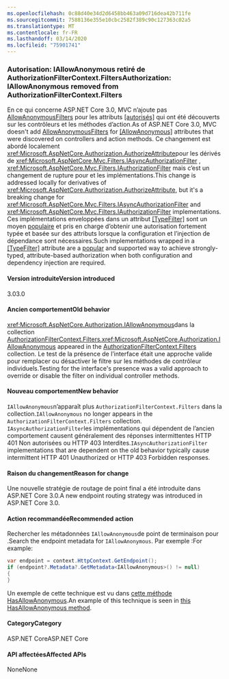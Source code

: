 ```yaml
---
ms.openlocfilehash: 0c88d40e34d2d6458bb463a09d716dea42b711fe
ms.sourcegitcommit: 7588136e355e10cbc2582f389c90c127363c02a5
ms.translationtype: MT
ms.contentlocale: fr-FR
ms.lasthandoff: 03/14/2020
ms.locfileid: "75901741"
---
```

### <a name="authorization-iallowanonymous-removed-from-authorizationfiltercontextfilters"></a><span data-ttu-id="99cd3-101">Autorisation: IAllowAnonymous retiré de AuthorizationFilterContext.Filters</span><span class="sxs-lookup"><span data-stu-id="99cd3-101">Authorization: IAllowAnonymous removed from AuthorizationFilterContext.Filters</span></span>

<span data-ttu-id="99cd3-102">En ce qui concerne ASP.NET Core 3.0, MVC n’ajoute pas [AllowAnonymousFilters](xref:Microsoft.AspNetCore.Mvc.Authorization.AllowAnonymousFilter) pour les attributs [[autorisés]](xref:Microsoft.AspNetCore.Authorization.AllowAnonymousAttribute) qui ont été découverts sur les contrôleurs et les méthodes d’action.</span><span class="sxs-lookup"><span data-stu-id="99cd3-102">As of ASP.NET Core 3.0, MVC doesn't add [AllowAnonymousFilters](xref:Microsoft.AspNetCore.Mvc.Authorization.AllowAnonymousFilter) for [[AllowAnonymous]](xref:Microsoft.AspNetCore.Authorization.AllowAnonymousAttribute) attributes that were discovered on controllers and action methods.</span></span> <span data-ttu-id="99cd3-103">Ce changement est abordé localement <xref:Microsoft.AspNetCore.Authorization.AuthorizeAttribute>pour les dérivés de <xref:Microsoft.AspNetCore.Mvc.Filters.IAsyncAuthorizationFilter> , <xref:Microsoft.AspNetCore.Mvc.Filters.IAuthorizationFilter> mais c’est un changement de rupture pour et les implémentations.</span><span class="sxs-lookup"><span data-stu-id="99cd3-103">This change is addressed locally for derivatives of <xref:Microsoft.AspNetCore.Authorization.AuthorizeAttribute>, but it's a breaking change for <xref:Microsoft.AspNetCore.Mvc.Filters.IAsyncAuthorizationFilter> and <xref:Microsoft.AspNetCore.Mvc.Filters.IAuthorizationFilter> implementations.</span></span> <span data-ttu-id="99cd3-104">Ces implémentations enveloppées dans un attribut [[TypeFilter]](xref:Microsoft.AspNetCore.Mvc.TypeFilterAttribute) sont un moyen [populaire](https://stackoverflow.com/a/41348219/608220) et pris en charge d’obtenir une autorisation fortement typée et basée sur des attributs lorsque la configuration et l’injection de dépendance sont nécessaires.</span><span class="sxs-lookup"><span data-stu-id="99cd3-104">Such implementations wrapped in a [[TypeFilter]](xref:Microsoft.AspNetCore.Mvc.TypeFilterAttribute) attribute are a [popular](https://stackoverflow.com/a/41348219/608220) and supported way to achieve strongly-typed, attribute-based authorization when both configuration and dependency injection are required.</span></span>

#### <a name="version-introduced"></a><span data-ttu-id="99cd3-105">Version introduite</span><span class="sxs-lookup"><span data-stu-id="99cd3-105">Version introduced</span></span>

<span data-ttu-id="99cd3-106">3.0</span><span class="sxs-lookup"><span data-stu-id="99cd3-106">3.0</span></span>

#### <a name="old-behavior"></a><span data-ttu-id="99cd3-107">Ancien comportement</span><span class="sxs-lookup"><span data-stu-id="99cd3-107">Old behavior</span></span>

<span data-ttu-id="99cd3-108"><xref:Microsoft.AspNetCore.Authorization.IAllowAnonymous>dans la collection [AuthorizationFilterContext.Filters.](xref:Microsoft.AspNetCore.Mvc.Filters.FilterContext.Filters%2A)</span><span class="sxs-lookup"><span data-stu-id="99cd3-108"><xref:Microsoft.AspNetCore.Authorization.IAllowAnonymous> appeared in the [AuthorizationFilterContext.Filters](xref:Microsoft.AspNetCore.Mvc.Filters.FilterContext.Filters%2A) collection.</span></span> <span data-ttu-id="99cd3-109">Le test de la présence de l’interface était une approche valide pour remplacer ou désactiver le filtre sur les méthodes de contrôleur individuels.</span><span class="sxs-lookup"><span data-stu-id="99cd3-109">Testing for the interface's presence was a valid approach to override or disable the filter on individual controller methods.</span></span>

#### <a name="new-behavior"></a><span data-ttu-id="99cd3-110">Nouveau comportement</span><span class="sxs-lookup"><span data-stu-id="99cd3-110">New behavior</span></span>

<span data-ttu-id="99cd3-111">`IAllowAnonymous`n’apparaît plus `AuthorizationFilterContext.Filters` dans la collection.</span><span class="sxs-lookup"><span data-stu-id="99cd3-111">`IAllowAnonymous` no longer appears in the `AuthorizationFilterContext.Filters` collection.</span></span> <span data-ttu-id="99cd3-112">`IAsyncAuthorizationFilter`les implémentations qui dépendent de l’ancien comportement causent généralement des réponses intermittentes HTTP 401 Non autorisées ou HTTP 403 Interdites.</span><span class="sxs-lookup"><span data-stu-id="99cd3-112">`IAsyncAuthorizationFilter` implementations that are dependent on the old behavior typically cause intermittent HTTP 401 Unauthorized or HTTP 403 Forbidden responses.</span></span>

#### <a name="reason-for-change"></a><span data-ttu-id="99cd3-113">Raison du changement</span><span class="sxs-lookup"><span data-stu-id="99cd3-113">Reason for change</span></span>

<span data-ttu-id="99cd3-114">Une nouvelle stratégie de routage de point final a été introduite dans ASP.NET Core 3.0.</span><span class="sxs-lookup"><span data-stu-id="99cd3-114">A new endpoint routing strategy was introduced in ASP.NET Core 3.0.</span></span>

#### <a name="recommended-action"></a><span data-ttu-id="99cd3-115">Action recommandée</span><span class="sxs-lookup"><span data-stu-id="99cd3-115">Recommended action</span></span>

<span data-ttu-id="99cd3-116">Rechercher les métadonnées `IAllowAnonymous`de point de terminaison pour .</span><span class="sxs-lookup"><span data-stu-id="99cd3-116">Search the endpoint metadata for `IAllowAnonymous`.</span></span> <span data-ttu-id="99cd3-117">Par exemple :</span><span class="sxs-lookup"><span data-stu-id="99cd3-117">For example:</span></span>

```csharp
var endpoint = context.HttpContext.GetEndpoint();
if (endpoint?.Metadata?.GetMetadata<IAllowAnonymous>() != null)
{
}
```

<span data-ttu-id="99cd3-118">Un exemple de cette technique est vu dans [cette méthode HasAllowAnonymous](https://github.com/dotnet/aspnetcore/blob/bd65275148abc9b07a3b59797a88d485341152bf/src/Mvc/Mvc.Core/src/Authorization/AuthorizeFilter.cs#L236).</span><span class="sxs-lookup"><span data-stu-id="99cd3-118">An example of this technique is seen in [this HasAllowAnonymous method](https://github.com/dotnet/aspnetcore/blob/bd65275148abc9b07a3b59797a88d485341152bf/src/Mvc/Mvc.Core/src/Authorization/AuthorizeFilter.cs#L236).</span></span>

#### <a name="category"></a><span data-ttu-id="99cd3-119">Category</span><span class="sxs-lookup"><span data-stu-id="99cd3-119">Category</span></span>

<span data-ttu-id="99cd3-120">ASP.NET Core</span><span class="sxs-lookup"><span data-stu-id="99cd3-120">ASP.NET Core</span></span>

#### <a name="affected-apis"></a><span data-ttu-id="99cd3-121">API affectées</span><span class="sxs-lookup"><span data-stu-id="99cd3-121">Affected APIs</span></span>

<span data-ttu-id="99cd3-122">None</span><span class="sxs-lookup"><span data-stu-id="99cd3-122">None</span></span>

<!--

#### Affected APIs

Not detectable via API analysis

-->

